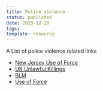 ```yaml
---
title: Police violence
status: published
date: 2023-12-20
tags:
template: resource
---
```


A List of police violence related links


- [New Jersey Use of Force](http://force.nj.com/ "New Jersey Use of Force")
- [UK Unlawful Killings](http://www.inquest.org.uk/statistics/unlawful-killing-verdicts-and-prosecutions)
- [BLM](http://m.imgur.com/a/YkDVQ)
- [Use of Force](http://useofforceproject.org/database)
